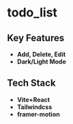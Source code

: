 # todo_list

## Key Features

- **Add, Delete, Edit**
- **Dark/Light Mode**

## Tech Stack


- **Vite+React**
- **Tailwindcss**
- **framer-motion**